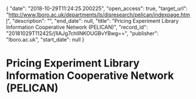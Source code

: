 {
  "date": "2018-10-29T11:24:25.200225", 
  "open_access": true, 
  "target_url": "http://www.lboro.ac.uk/departments/ls/disresearch/pelican/indexpage.html", 
  "description": "", 
  "end_date": null, 
  "title": "Pricing Experiment Library Information Cooperative Network (PELICAN)", 
  "record_id": "20181029T112425/j1lAJg7chlINKOUGBvYBwg==", 
  "publisher": "lboro.ac.uk", 
  "start_date": null
}

# Pricing Experiment Library Information Cooperative Network (PELICAN)

